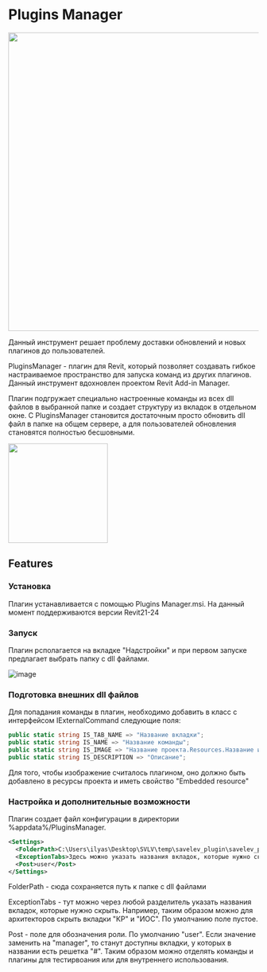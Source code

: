 # Plugins Manager

<img src="https://github.com/user-attachments/assets/a09b8f46-f0b8-4615-8987-4ef01d2373c1" width="600" />

Данный инструмент решает проблему доставки обновлений и новых плагинов до пользователей.

PluginsManager - плагин для Revit, который позволяет создавать гибкое настраиваемое пространство для запуска команд из других плагинов. Данный инструмент вдохновлен проектом Revit Add-in Manager.

Плагин подгружает специально настроенные команды из всех dll файлов в выбранной папке и создает структуру из вкладок в отдельном окне. С PluginsManager становится достаточным просто обновить dll файл в папке на общем сервере, а для пользователей обновления становятся полностью бесшовными.

<img src="https://github.com/user-attachments/assets/a4063c8e-6d80-41d9-8262-1eb1d7c3040c" width="200" />

## Features

### Установка

Плагин устанавливается с помощью Plugins Manager.msi. На данный момент поддерживаются версии Revit21-24

### Запуск

Плагин рсполагается на вкладке "Надстройки" и при первом запуске предлагает выбрать папку с dll файлами.

![image](https://github.com/user-attachments/assets/810a0c94-4a4d-482e-8147-863d48f33730)

### Подготовка внешних dll файлов

Для попадания команды в плагин, необходимо добавить в класс с интерфейсом IExternalCommand следующие поля:

```c#
public static string IS_TAB_NAME => "Название вкладки";
public static string IS_NAME => "Название команды";
public static string IS_IMAGE => "Название проекта.Resources.Название изображения.png";
public static string IS_DESCRIPTION => "Описание";
```
Для того, чтобы изображение считалось плагином, оно должно быть добавлено в ресурсы проекта и иметь свойство "Embedded resource"

### Настройка и дополнительные возможности

Плагин создает файл конфигурации в директории %appdata%/PluginsManager.

```xml
<Settings>
  <FolderPath>C:\Users\ilyas\Desktop\SVLV\temp\savelev_plugin\savelev_plugin\bin\Debug</FolderPath>
  <ExceptionTabs>Здесь можно указать названия вкладок, которые нужно скрыть</ExceptionTabs>
  <Post>user</Post>
</Settings>
```
FolderPath - сюда сохраняется путь к папке с dll файлами

ExceptionTabs - тут можно через любой разделитель указать названия вкладок, которые нужно скрыть. Например, таким образом можно для архитекторов скрыть вкладки "КР" и "ИОС". По умолчанию поле пустое.

Post - поле для обозначения роли. По умолчанию "user". Если значение заменить на "manager", то станут доступны вкладки, у которых в названии есть решетка "#". Таким образом можно отделять команды и плагины для тестирвоания или для внутреннего использования.

